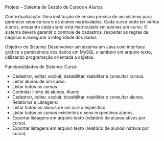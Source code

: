 Projeto – Sistema de Gestão de Cursos e Alunos

Contextualização: 
Uma instituição de ensino precisa de um sistema para gerenciar seus cursos e os alunos matriculados. Cada 
curso pode ter vários alunos, enquanto cada aluno está matriculado em apenas um curso. O sistema deverá 
garantir o controle de cadastros, respeitar as regras de negócio e assegurar a integridade dos dados.


Objetivo do Sistema: 
Desenvolver um sistema em Java com interface gráfica e persistência dos dados em MySQL e também em 
arquivo texto, utilizando programação orientada a objetos.

Funcionalidades do Sistema: 
Curso: 
- Cadastrar, editar, excluir, desabilitar, reabilitar e consultar cursos.
- Listar alunos de um curso.
- Listar todos os cursos.
- Controlar limite de alunos.
Aluno: 
- Cadastrar, editar, excluir, desabilitar, reabilitar e consultar alunos.
Relatórios e Listagens: 
- Listar todos os alunos de um curso específico.
- Listar todos os cursos existentes e seus respectivos alunos.
- Exportar listagens em arquivo texto (relatório de alunos ativos por curso).
- Exportar listagens em arquivo texto (relatório de alunos inativos por curso).
